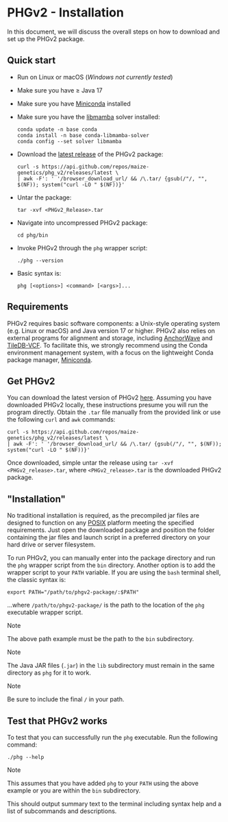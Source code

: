 # PHGv2 - Installation

In this document, we will discuss the overall steps on how
to download and set up the PHGv2 package.

## Quick start
* Run on Linux or macOS (_Windows not currently tested_)
* Make sure you have $\geq$ Java 17
* Make sure you have [Miniconda](https://docs.conda.io/projects/miniconda/en/latest/index.html#quick-command-line-install) installed
* Make sure you have the [libmamba]() solver installed:
  ```shell
  conda update -n base conda
  conda install -n base conda-libmamba-solver
  conda config --set solver libmamba
  ```
* Download the [latest release](https://github.com/maize-genetics/phg_v2/releases/latest) of the PHGv2 package:
  ```shell
  curl -s https://api.github.com/repos/maize-genetics/phg_v2/releases/latest \
  | awk -F': ' '/browser_download_url/ && /\.tar/ {gsub(/"/, "", $(NF)); system("curl -LO " $(NF))}'
  ```
* Untar the package:
  ```shell
  tar -xvf <PHGv2_Release>.tar
  ```
  
* Navigate into uncompressed PHGv2 package:
  ```shell
  cd phg/bin
  ```
* Invoke PHGv2 through the `phg` wrapper script:
  ```shell
  ./phg --version
  ```
* Basic syntax is:
  ```shell
  phg [<options>] <command> [<args>]...
  ```

## Requirements
PHGv2 requires basic software components: a Unix-style operating 
system (e.g. Linux or macOS) and Java version 17 or higher. PHGv2 
also relies on external programs for alignment and storage, including 
[AnchorWave](https://github.com/baoxingsong/AnchorWave) and 
[TileDB-VCF](https://docs.tiledb.com/main/integrations-and-extensions/genomics/population-genomics). 
To facilitate this, we strongly recommend using the Conda environment 
management system, with a focus on the lightweight Conda package 
manager, [Miniconda](https://conda.io/miniconda.html).

## Get PHGv2
You can download the latest version of PHGv2 
[here](https://github.com/maize-genetics/phg_v2/releases/latest). 
Assuming you have downloaded PHGv2 locally, these instructions 
presume you will run the program directly. Obtain the `.tar` file 
manually from the provided link or use the following `curl` and `awk` 
commands:

```shell
curl -s https://api.github.com/repos/maize-genetics/phg_v2/releases/latest \
| awk -F': ' '/browser_download_url/ && /\.tar/ {gsub(/"/, "", $(NF)); system("curl -LO " $(NF))}'
```

Once downloaded, simple untar the release using 
`tar -xvf <PHGv2_release>.tar`, where `<PHGv2_release>.tar` is the
downloaded PHGv2 package.


## "Installation"
No traditional installation is required, as the precompiled jar 
files are designed to function on any 
[POSIX](https://en.wikipedia.org/wiki/POSIX) platform meeting the 
specified requirements. Just open the downloaded package and position 
the folder containing the jar files and launch script in a preferred 
directory on your hard drive or server filesystem.

To run PHGv2, you can manually enter into the package directory and
run the `phg` wrapper script from the `bin` directory. Another
option is to add the wrapper script to your `PATH` variable. If you
are using the `bash` terminal shell, the classic syntax is:

```shell
export PATH="/path/to/phgv2-package/:$PATH"
```

...where `/path/to/phgv2-package/` is the path to the location of the
`phg` executable wrapper script.

> [!NOTE]
> The above path example must be the path to the `bin` subdirectory.
 
> [!NOTE]
> The Java JAR files (`.jar`) in the `lib` subdirectory
> must remain in the same directory as `phg` for it to work.

> [!NOTE]
> Be sure to include the final `/` in your path.


## Test that PHGv2 works
To test that you can successfully run the `phg` executable. Run
the following command:

```shell
./phg --help
```

> [!NOTE]
> This assumes that you have added `phg` to your `PATH` using the
> above example or you are within the `bin` subdirectory.

This should output summary text to the terminal including syntax
help and a list of subcommands and descriptions.

